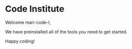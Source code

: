 # Code Institute

Welcome mari-code-l,

We have preinstalled all of the tools you need to get started.

Happy coding!